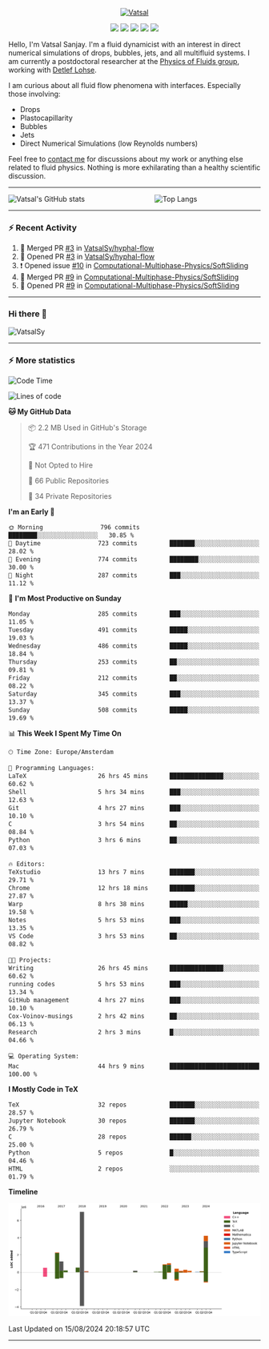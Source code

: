 <center>

[<img alt="Vatsal" width="200px" src="https://www.dropbox.com/s/dxyybgtblo8er6h/Logo_Vatsal_Vector.png?raw=1">](https://www.vatsalsanjay.com)

[<img src="https://img.shields.io/badge/googlescholar-4285F4?&style=for-the-badge&logo=googlescholar&logoColor=white">](https://scholar.google.com/citations?hl=en&user=67aQviYAAAAJ)
[<img src="https://img.shields.io/static/v1.svg?&style=for-the-badge&logo=ResearchGate&label=&message=ResearchGate&logoColor=white&color=green">](https://www.researchgate.net/profile/Vatsal-Sanjay-2)
[<img src="https://img.shields.io/badge/twitter-1DA1F2?&style=for-the-badge&logo=twitter&logoColor=white">](https://twitter.com/VatsalSanjay)
[<img src="https://img.shields.io/badge/linkedin-0A66C2?&style=for-the-badge&logo=linkedin">](https://www.linkedin.com/in/vatsalsanjay/)
[<img src="https://img.shields.io/badge/orcid-A6CE39?&style=for-the-badge&logo=orcid&logoColor=white">](https://orcid.org/0000-0002-4293-6099)

</center>

Hello, I'm Vatsal Sanjay. I'm a fluid dynamicist with an interest in direct numerical simulations of drops, bubbles, jets, and all multifluid systems. I am currently a postdoctoral researcher at the [Physics of Fluids group](https://pof.tnw.utwente.nl), working with [Detlef Lohse](https://en.wikipedia.org/wiki/Detlef_Lohse). 

I am curious about all fluid flow phenomena with interfaces. Especially those involving:

- Drops
- Plastocapillarity
- Bubbles
- Jets
- Direct Numerical Simulations (low Reynolds numbers)

Feel free to [contact me](mailto:contact@vatsalsanjay.com) for discussions about my work or anything else related to fluid physics. Nothing is more exhilarating than a healthy scientific discussion.

<!-- ![Vatsal's GitHub stats](https://github-readme-stats-xi-wine-74.vercel.app/api?username=VatsalSy&show_icons=true&theme=vision-friendly-dark)

![Top Langs](https://github-readme-stats-xi-wine-74.vercel.app/api/top-langs/?username=VatsalSy&layout=compact&theme=vision-friendly-dark) -->

---
<div style="display: flex; justify-content: space-between;">
    <img src="https://github-readme-stats-xi-wine-74.vercel.app/api?username=VatsalSy&show_icons=true&theme=vision-friendly-dark" alt="Vatsal's GitHub stats" style="width: 55%;">
    <img src="https://github-readme-stats-xi-wine-74.vercel.app/api/top-langs/?username=VatsalSy&layout=compact&theme=vision-friendly-dark" alt="Top Langs" style="width: 42%;">
</div>

---

### :zap: Recent Activity

<!--START_SECTION:activity-->
1. 🎉 Merged PR [#3](https://github.com/VatsalSy/hyphal-flow/pull/3) in [VatsalSy/hyphal-flow](https://github.com/VatsalSy/hyphal-flow)
2. 💪 Opened PR [#3](https://github.com/VatsalSy/hyphal-flow/pull/3) in [VatsalSy/hyphal-flow](https://github.com/VatsalSy/hyphal-flow)
3. ❗ Opened issue [#10](https://github.com/Computational-Multiphase-Physics/SoftSliding/issues/10) in [Computational-Multiphase-Physics/SoftSliding](https://github.com/Computational-Multiphase-Physics/SoftSliding)
4. 🎉 Merged PR [#9](https://github.com/Computational-Multiphase-Physics/SoftSliding/pull/9) in [Computational-Multiphase-Physics/SoftSliding](https://github.com/Computational-Multiphase-Physics/SoftSliding)
5. 💪 Opened PR [#9](https://github.com/Computational-Multiphase-Physics/SoftSliding/pull/9) in [Computational-Multiphase-Physics/SoftSliding](https://github.com/Computational-Multiphase-Physics/SoftSliding)
<!--END_SECTION:activity-->
---

### Hi there 👋
<p align="left"> <img src="https://komarev.com/ghpvc/?username=VatsalSy&label=Profile%20views&color=orange&style=for-the-badge" alt="VatsalSy" /> </p>

---
### :zap: More statistics

<!--START_SECTION:waka-->
![Code Time](http://img.shields.io/badge/Code%20Time-149%20hrs%2032%20mins-blue)

![Lines of code](https://img.shields.io/badge/From%20Hello%20World%20I%27ve%20Written-19.5%20million%20lines%20of%20code-blue)

**🐱 My GitHub Data** 

> 📦 2.2 MB Used in GitHub's Storage 
 > 
> 🏆 471 Contributions in the Year 2024
 > 
> 🚫 Not Opted to Hire
 > 
> 📜 66 Public Repositories 
 > 
> 🔑 34 Private Repositories 
 > 
**I'm an Early 🐤** 

```text
🌞 Morning                796 commits         ████████░░░░░░░░░░░░░░░░░   30.85 % 
🌆 Daytime                723 commits         ███████░░░░░░░░░░░░░░░░░░   28.02 % 
🌃 Evening                774 commits         ████████░░░░░░░░░░░░░░░░░   30.00 % 
🌙 Night                  287 commits         ███░░░░░░░░░░░░░░░░░░░░░░   11.12 % 
```
📅 **I'm Most Productive on Sunday** 

```text
Monday                   285 commits         ███░░░░░░░░░░░░░░░░░░░░░░   11.05 % 
Tuesday                  491 commits         █████░░░░░░░░░░░░░░░░░░░░   19.03 % 
Wednesday                486 commits         █████░░░░░░░░░░░░░░░░░░░░   18.84 % 
Thursday                 253 commits         ██░░░░░░░░░░░░░░░░░░░░░░░   09.81 % 
Friday                   212 commits         ██░░░░░░░░░░░░░░░░░░░░░░░   08.22 % 
Saturday                 345 commits         ███░░░░░░░░░░░░░░░░░░░░░░   13.37 % 
Sunday                   508 commits         █████░░░░░░░░░░░░░░░░░░░░   19.69 % 
```


📊 **This Week I Spent My Time On** 

```text
🕑︎ Time Zone: Europe/Amsterdam

💬 Programming Languages: 
LaTeX                    26 hrs 45 mins      ███████████████░░░░░░░░░░   60.62 % 
Shell                    5 hrs 34 mins       ███░░░░░░░░░░░░░░░░░░░░░░   12.63 % 
Git                      4 hrs 27 mins       ███░░░░░░░░░░░░░░░░░░░░░░   10.10 % 
C                        3 hrs 54 mins       ██░░░░░░░░░░░░░░░░░░░░░░░   08.84 % 
Python                   3 hrs 6 mins        ██░░░░░░░░░░░░░░░░░░░░░░░   07.03 % 

🔥 Editors: 
TeXstudio                13 hrs 7 mins       ███████░░░░░░░░░░░░░░░░░░   29.71 % 
Chrome                   12 hrs 18 mins      ███████░░░░░░░░░░░░░░░░░░   27.87 % 
Warp                     8 hrs 38 mins       █████░░░░░░░░░░░░░░░░░░░░   19.58 % 
Notes                    5 hrs 53 mins       ███░░░░░░░░░░░░░░░░░░░░░░   13.35 % 
VS Code                  3 hrs 53 mins       ██░░░░░░░░░░░░░░░░░░░░░░░   08.82 % 

🐱‍💻 Projects: 
Writing                  26 hrs 45 mins      ███████████████░░░░░░░░░░   60.62 % 
running codes            5 hrs 53 mins       ███░░░░░░░░░░░░░░░░░░░░░░   13.34 % 
GitHub management        4 hrs 27 mins       ███░░░░░░░░░░░░░░░░░░░░░░   10.10 % 
Cox-Voinov-musings       2 hrs 42 mins       ██░░░░░░░░░░░░░░░░░░░░░░░   06.13 % 
Research                 2 hrs 3 mins        █░░░░░░░░░░░░░░░░░░░░░░░░   04.66 % 

💻 Operating System: 
Mac                      44 hrs 9 mins       █████████████████████████   100.00 % 
```

**I Mostly Code in TeX** 

```text
TeX                      32 repos            ███████░░░░░░░░░░░░░░░░░░   28.57 % 
Jupyter Notebook         30 repos            ███████░░░░░░░░░░░░░░░░░░   26.79 % 
C                        28 repos            ██████░░░░░░░░░░░░░░░░░░░   25.00 % 
Python                   5 repos             █░░░░░░░░░░░░░░░░░░░░░░░░   04.46 % 
HTML                     2 repos             ░░░░░░░░░░░░░░░░░░░░░░░░░   01.79 % 
```



**Timeline**

![Lines of Code chart](https://raw.githubusercontent.com/VatsalSy/VatsalSy/main/assets/bar_graph.png)


 Last Updated on 15/08/2024 20:18:57 UTC
<!--END_SECTION:waka-->
---
